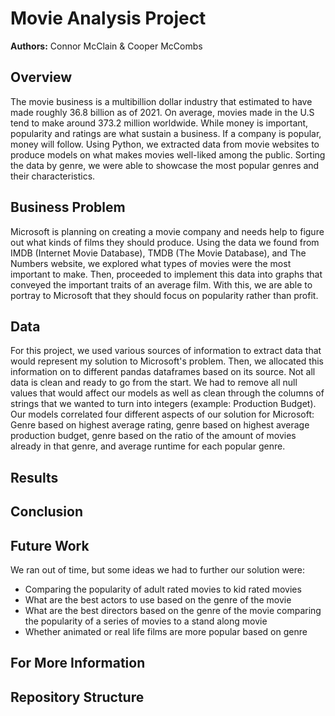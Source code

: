 # Movie Analysis Project
**Authors:** Connor McClain & Cooper McCombs

## Overview
The movie business is a multibillion dollar industry that estimated to have made roughly 36.8 billion as of 2021. On average, movies made in the U.S tend to make around 373.2 million worldwide. While money is important, popularity and ratings are what sustain a business. If a company is popular, money will follow. Using Python, we extracted data from movie websites to produce models on what makes movies well-liked among the public. Sorting the data by genre, we were able to showcase the most popular genres and their characteristics. 

## Business Problem
Microsoft is planning on creating a movie company and needs help to figure out what kinds of films they should produce. Using the data we found from IMDB (Internet Movie Database), TMDB (The Movie Database), and The Numbers website, we explored what types of movies were the most important to make. Then, proceeded to implement this data into graphs that conveyed the important traits of an average film. With this, we are able to portray to Microsoft that they should focus on popularity rather than profit.

## Data
 For this project, we used various sources of information to extract data that would represent my solution to Microsoft's problem. Then, we allocated this information on to different pandas dataframes based on its source. Not all data is clean and ready to go from the start. We had to remove all null values that would affect our models as well as clean through the columns of strings that we wanted to turn into integers (example: Production Budget). Our models correlated four different aspects of our solution for Microsoft: Genre based on highest average rating, genre based on highest average production budget, genre based on the ratio of the amount of movies already in that genre, and average runtime for each popular genre.

## Results

## Conclusion

## Future Work
We ran out of time, but some ideas we had to further our solution were:
- Comparing the popularity of adult rated movies to kid rated movies
- What are the best actors to use based on the genre of the movie
- What are the best directors based on the genre of the movie
comparing the popularity of a series of movies to a stand along movie
- Whether animated or real life films are more popular based on genre
## For More Information

## Repository Structure


